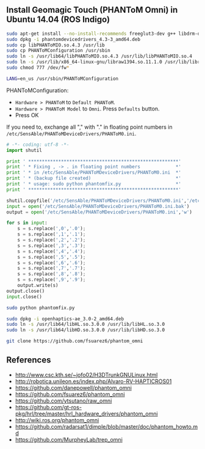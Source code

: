 Install Geomagic Touch (PHANToM Omni) in Ubuntu 14.04 (ROS Indigo)
------------------------------------------------------------------

```bash
sudo apt-get install --no-install-recommends freeglut3-dev g++ libdrm-dev libexpat1-dev libglw1-mesa-dev libmotif-dev libncurses5-dev libraw1394-dev libx11-dev libxdamage-dev libxext-dev libxt-dev libxxf86vm-dev tcsh unzip x11proto-dri2-dev x11proto-gl-dev x11proto-print-dev libbullet-dev
sudo dpkg -i phantomdevicedrivers_4.3-3_amd64.deb
sudo cp libPHANToMIO.so.4.3 /usr/lib
sudo cp PHANToMConfiguration /usr/sbin
sudo ln -s /usr/lib64/libPHANToMIO.so.4.3 /usr/lib/libPHANToMIO.so.4
sudo ln -s /usr/lib/x86_64-linux-gnu/libraw1394.so.11.1.0 /usr/lib/libraw1394.so.8
sudo chmod 777 /dev/fw*
```



```bash
LANG=en_us /usr/sbin/PHANToMConfiguration
```

PHANToMConfiguration:
* `Hardware > PHANToM` to `Default PHANToM`.
* `Hardware > PHANToM Model` to `Omni`. Press `Defaults` button.
* Press OK

If you need to, exchange all "," with "." in floating point numbers in `/etc/SensAble/PHANToMDeviceDrivers/PHANToM0.ini`. 

```python
# -*- coding: utf-8 -*-
import shutil

print ' *******************************************************'
print ' * Fixing , -> . in floating point numbers             *'
print ' * in /etc/SensAble/PHANToMDeviceDrivers/PHANToM0.ini  *'
print ' * (backup file created)                               *'
print ' * usage: sudo python phantomfix.py                    *'
print ' *******************************************************'

shutil.copyfile('/etc/SensAble/PHANToMDeviceDrivers/PHANToM0.ini','/etc/SensAble/PHANToMDeviceDrivers/PHANToM0.ini.bak')
input = open('/etc/SensAble/PHANToMDeviceDrivers/PHANToM0.ini.bak')
output = open('/etc/SensAble/PHANToMDeviceDrivers/PHANToM0.ini','w')

for s in input:
    s = s.replace(',0','.0');
    s = s.replace(',1','.1');
    s = s.replace(',2','.2');
    s = s.replace(',3','.3');
    s = s.replace(',4','.4');
    s = s.replace(',5','.5');
    s = s.replace(',6','.6');
    s = s.replace(',7','.7');
    s = s.replace(',8','.8');
    s = s.replace(',9','.9');
    output.write(s)
output.close()
input.close()
```

```bash
sudo python phantomfix.py
```

```bash
sudo dpkg -i openhaptics-ae_3.0-2_amd64.deb
sudo ln -s /usr/lib64/libHL.so.3.0.0 /usr/lib/libHL.so.3.0
sudo ln -s /usr/lib64/libHD.so.3.0.0 /usr/lib/libHD.so.3.0
```

```bash
git clone https://github.com/fsuarez6/phantom_omni
```


References
----------

* http://www.csc.kth.se/~jofo02/H3DTrunkGNULinux.html
* http://robotica.unileon.es/index.php/Alvaro-RV-HAPTICROS01
* https://github.com/danepowell/phantom_omni
* https://github.com/fsuarez6/phantom_omni
* https://github.com/ytsutano/raw_omni
* https://github.com/gt-ros-pkg/hrl/tree/master/hrl_hardware_drivers/phantom_omni
* http://wiki.ros.org/phantom_omni
* https://github.com/radarsat1/dimple/blob/master/doc/phantom_howto.md
* https://github.com/MurpheyLab/trep_omni


